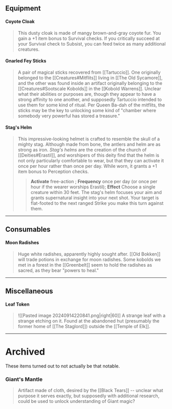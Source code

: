 ## **Equipment**
#### Coyote Cloak
>This dusty cloak is made of mangy brown-and-gray coyote fur. You gain a +1 item bonus to Survival checks. If you critically succeed at your Survival check to Subsist, you can feed twice as many additional creatures.

#### Gnarled Fey Sticks
>A pair of magical sticks recovered from [[Tartuccio]]. One originally belonged to the [[Creatures#Mitflits]] living in [[The Old Sycamore]], and the other was found inside an artifact originally belonging to the [[Creatures#Sootscale Kobolds]] in the [[Kobold Warrens]]. Unclear what their abilities or purposes are, though they appear to have a strong affinity to one another, and supposedly Tartuccio intended to use them for some kind of ritual. Per Queen Ba-dah of the mitflits, the sticks may be the key to unlocking some kind of "chamber where somebody very powerful has stored a treasure."

#### Stag's Helm
>This impressive-looking helmet is crafted to resemble the skull of a mighty stag. Although made from bone, the antlers and helm are as strong as iron. *Stag's helms* are the creation of the church of [[Deities#Erastil]], and worshipers of this deity find that the helm is not only particularly comfortable to wear, but that they can activate it once per hour rather than once per day. While worn, it grants a +1 item bonus to Perception checks.  
> >**Activate** free-action ; **Frequency** once per day (or once per hour if the wearer worships Erastil); **Effect** Choose a single creature within 30 feet. The stag's helm focuses your aim and grants supernatural insight into your next shot. Your target is flat-footed to the next ranged Strike you make this turn against them.

---

## **Consumables**
#### Moon Radishes
>Huge white radishes, apparently highly sought after. [[Old Bokken]] will trade potions in exchange for moon radishes. Some kobolds we met in a forest in the [[Greenbelt]] seem to hold the radishes as sacred, as they bear "powers to heal."

---

## **Miscellaneous**
#### Leaf Token
>![[Pasted image 20240914220841.png|right|60]] A strange leaf with a strange etching on it. Found at the abandoned hut (presumably the former home of [[The Staglord]]) outside the [[Temple of Elk]].

---
# Archived
These items turned out to not actually be that notable.

### Giant's Mantle
>Artifact made of cloth, desired by the [[Black Tears]] -- unclear what purpose it serves exactly, but supposedly with additional research, could be used to unlock understanding of Giant magic?

